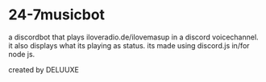 # 24-7musicbot
a discordbot that plays iloveradio.de/ilovemasup in a discord voicechannel. it also displays what its playing as status.
its made using discord.js in/for node js.

  
created by DELUUXE
